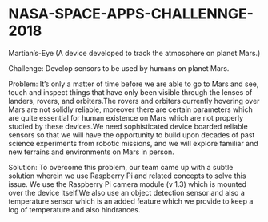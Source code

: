 # NASA-SPACE-APPS-CHALLENNGE-2018
Martian’s-Eye   (A device developed to track the atmosphere on planet Mars.)

Challenge: Develop sensors to be used by humans on planet Mars.

Problem: It’s only a matter of time before we are able to go to Mars and see, touch and inspect things that have only been visible through
the lenses of landers, rovers, and orbiters.The rovers and orbiters currently hovering over Mars are not solidly reliable, moreover there 
are certain parameters which are quite essential for human existence on Mars which are not properly studied by these devices.We need
sophisticated device boarded reliable sensors so that we will have the opportunity to build upon decades of past science experiments
from robotic missions, and we will explore familiar and new terrains and environments on Mars in person.

Solution: To overcome this problem, our team came up with a subtle solution wherein we use Raspberry Pi and related concepts to solve 
this issue. We use the Raspberry Pi camera module (v 1.3) which is mounted over the device itself.We also use an object detection sensor
and also a temperature sensor which is an added feature which we provide to keep a log of temperature and also hindrances.



